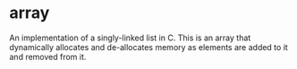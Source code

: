 # array
An implementation of a singly-linked list in C.
This is an array that dynamically allocates and de-allocates memory as elements are added to it and removed from it.
